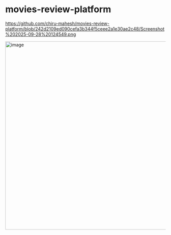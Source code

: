 # movies-review-platform


https://github.com/chiru-mahesh/movies-review-platform/blob/242d2109ed090cefa3b344f5ceee2a1e30ae2c48/Screenshot%202025-09-28%20124549.png


<img width="968" height="592" alt="image" src="https://github.com/user-attachments/assets/6b25f336-dee0-4045-baed-5a9db2a778d9" />

